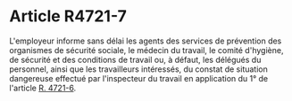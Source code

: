 # Article R4721-7

  
L'employeur informe sans délai les agents des services de prévention des organismes de sécurité sociale, le médecin du travail, le comité d'hygiène, de sécurité et des conditions de travail ou, à défaut, les délégués du personnel, ainsi que les travailleurs intéressés, du constat de situation dangereuse effectué par l'inspecteur du travail en application du 1° de l'article [R. 4721-6][1].

 [1]: /affichCodeArticle.do?cidTexte=LEGITEXT000006072050&idArticle=LEGIARTI000018493770&dateTexte=&categorieLien=cid